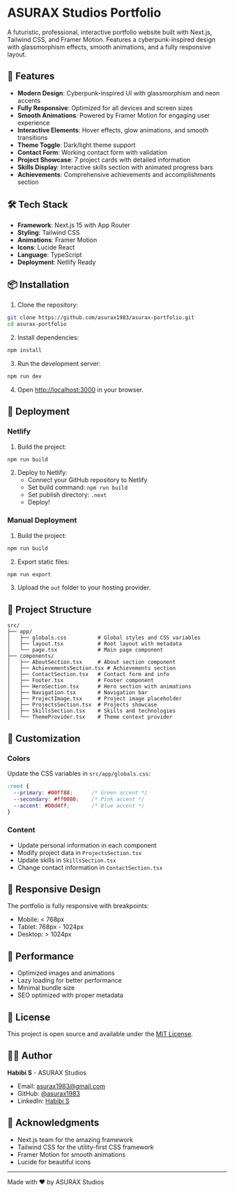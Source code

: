 # ASURAX Studios Portfolio

A futuristic, professional, interactive portfolio website built with Next.js, Tailwind CSS, and Framer Motion. Features a cyberpunk-inspired design with glassmorphism effects, smooth animations, and a fully responsive layout.

## 🚀 Features

- **Modern Design**: Cyberpunk-inspired UI with glassmorphism and neon accents
- **Fully Responsive**: Optimized for all devices and screen sizes
- **Smooth Animations**: Powered by Framer Motion for engaging user experience
- **Interactive Elements**: Hover effects, glow animations, and smooth transitions
- **Theme Toggle**: Dark/light theme support
- **Contact Form**: Working contact form with validation
- **Project Showcase**: 7 project cards with detailed information
- **Skills Display**: Interactive skills section with animated progress bars
- **Achievements**: Comprehensive achievements and accomplishments section

## 🛠️ Tech Stack

- **Framework**: Next.js 15 with App Router
- **Styling**: Tailwind CSS
- **Animations**: Framer Motion
- **Icons**: Lucide React
- **Language**: TypeScript
- **Deployment**: Netlify Ready

## 📦 Installation

1. Clone the repository:
```bash
git clone https://github.com/asurax1983/asurax-portfolio.git
cd asurax-portfolio
```

2. Install dependencies:
```bash
npm install
```

3. Run the development server:
```bash
npm run dev
```

4. Open [http://localhost:3000](http://localhost:3000) in your browser.

## 🚀 Deployment

### Netlify

1. Build the project:
```bash
npm run build
```

2. Deploy to Netlify:
   - Connect your GitHub repository to Netlify
   - Set build command: `npm run build`
   - Set publish directory: `.next`
   - Deploy!

### Manual Deployment

1. Build the project:
```bash
npm run build
```

2. Export static files:
```bash
npm run export
```

3. Upload the `out` folder to your hosting provider.

## 📁 Project Structure

```
src/
├── app/
│   ├── globals.css          # Global styles and CSS variables
│   ├── layout.tsx           # Root layout with metadata
│   └── page.tsx             # Main page component
├── components/
│   ├── AboutSection.tsx     # About section component
│   ├── AchievementsSection.tsx # Achievements section
│   ├── ContactSection.tsx   # Contact form and info
│   ├── Footer.tsx           # Footer component
│   ├── HeroSection.tsx      # Hero section with animations
│   ├── Navigation.tsx       # Navigation bar
│   ├── ProjectImage.tsx     # Project image placeholder
│   ├── ProjectsSection.tsx  # Projects showcase
│   ├── SkillsSection.tsx    # Skills and technologies
│   └── ThemeProvider.tsx    # Theme context provider
```

## 🎨 Customization

### Colors
Update the CSS variables in `src/app/globals.css`:
```css
:root {
  --primary: #00ff88;      /* Green accent */
  --secondary: #ff0080;    /* Pink accent */
  --accent: #00d4ff;       /* Blue accent */
}
```

### Content
- Update personal information in each component
- Modify project data in `ProjectsSection.tsx`
- Update skills in `SkillsSection.tsx`
- Change contact information in `ContactSection.tsx`

## 📱 Responsive Design

The portfolio is fully responsive with breakpoints:
- Mobile: < 768px
- Tablet: 768px - 1024px
- Desktop: > 1024px

## 🔧 Performance

- Optimized images and animations
- Lazy loading for better performance
- Minimal bundle size
- SEO optimized with proper metadata

## 📄 License

This project is open source and available under the [MIT License](LICENSE).

## 👨‍💻 Author

**Habibi S** - ASURAX Studios
- Email: asurax1983@gmail.com
- GitHub: [@asurax1983](https://github.com/asurax1983)
- LinkedIn: [Habibi S](https://www.linkedin.com/in/habibi-s-4b7266377)

## 🙏 Acknowledgments

- Next.js team for the amazing framework
- Tailwind CSS for the utility-first CSS framework
- Framer Motion for smooth animations
- Lucide for beautiful icons

---

Made with ❤️ by ASURAX Studios